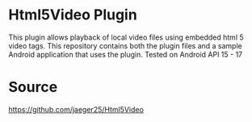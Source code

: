 # Html5Video Plugin #

This plugin allows playback of local video files using embedded html 5 video tags. This repository contains both the plugin files and a sample Android application that uses the plugin. Tested on Android API 15 - 17

# Source #
https://github.com/jaeger25/Html5Video